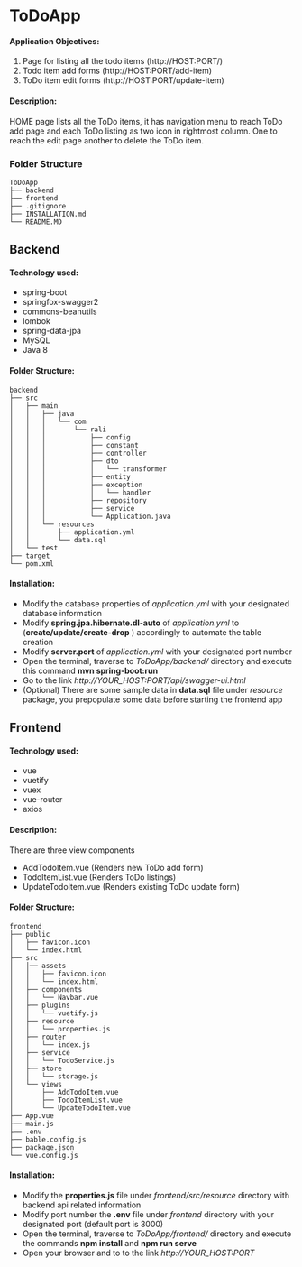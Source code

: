 # ToDoApp

#### Application Objectives:

1. Page for listing all the todo items (http://HOST:PORT/)
2. Todo item add  forms (http://HOST:PORT/add-item)
3. ToDo item edit forms (http://HOST:PORT/update-item)


#### Description:
HOME page lists all the ToDo items, it has navigation menu to reach ToDo add page and each ToDo listing as two icon in rightmost column. One to reach the edit page another to delete the ToDo item. 


### Folder Structure 
```
ToDoApp
├── backend
├── frontend
├── .gitignore
├── INSTALLATION.md
└── README.MD

```

## Backend

#### Technology used: 

- spring-boot
- springfox-swagger2
- commons-beanutils
- lombok
- spring-data-jpa
- MySQL
- Java 8

#### Folder Structure: 
```
backend
├── src
│   ├── main
│   │   ├── java
│   │   │   └── com
│   │   │       └── rali
│   │   │           ├── config
│   │   │           ├── constant
│   │   │           ├── controller
│   │   │           ├── dto
│   │   │           │   └── transformer
│   │   │           ├── entity
│   │   │           ├── exception
│   │   │           │   └── handler
│   │   │           ├── repository
│   │   │           ├── service
│   │   │           └── Application.java
│   │   └── resources
│   │       ├── application.yml
│   │       └── data.sql
│   └── test
├── target          
└── pom.xml
```

#### Installation: 
 * Modify the database properties of *application.yml* with your designated database information 
 * Modify **spring.jpa.hibernate.dl-auto** of *application.yml* to (**create/update/create-drop** ) accordingly to automate the table creation
 * Modify **server.port** of *application.yml* with your designated port number 
 * Open the terminal, traverse to *ToDoApp/backend/* directory and execute this command **mvn spring-boot:run**
 * Go to the link *http://YOUR_HOST:PORT/api/swagger-ui.html*
 * (Optional) There are some sample data in **data.sql** file under *resource* package, you prepopulate some data before starting the frontend app
 
## Frontend

#### Technology used: 

- vue
- vuetify
- vuex
- vue-router
- axios

#### Description: 
There are three view components 
 - AddTodoItem.vue (Renders new ToDo add form)
 - TodoItemList.vue (Renders ToDo listings)
 - UpdateTodoItem.vue (Renders existing ToDo update form)
 

#### Folder Structure: 
```
frontend
├── public 
│   ├── favicon.icon
│   └── index.html
├── src
│   │── assets
│   │   ├── favicon.icon
│   │   └── index.html
│   ├── components
│   │   └── Navbar.vue
│   ├── plugins
│   │   └── vuetify.js
│   ├── resource
│   │   └── properties.js
│   ├── router
│   │   └── index.js
│   ├── service
│   │   └── TodoService.js
│   ├── store
│   │   └── storage.js
│   └── views
│       ├── AddTodoItem.vue
│       ├── TodoItemList.vue
│       └── UpdateTodoItem.vue
├── App.vue 
├── main.js
├── .env
├── bable.config.js
├── package.json
└── vue.config.js

```

#### Installation: 
 * Modify the **properties.js** file under *frontend/src/resource* directory with backend api related information 
 * Modify port number the **.env** file under *frontend* directory with your designated port (default port is 3000)
 * Open the terminal, traverse to *ToDoApp/frontend/* directory and execute the commands **npm install** and **npm run serve**
 * Open your browser and to to the link *http://YOUR_HOST:PORT*
